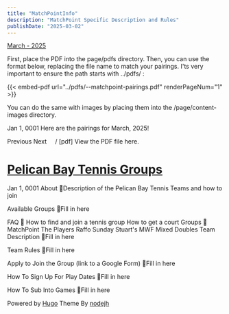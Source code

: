 ```yaml
---
title: "MatchPointInfo"
description: "MatchPoint Specific Description and Rules"
publishDate: "2025-03-02"
---
```


[March - 2025](/page/march-2025.md/)

First, place the PDF into the page/pdfs directory. Then, you can use the format below, replacing the file name to match your pairings. I'ts very important to ensure the path starts with ../pdfs/ :

{{< embed-pdf url="../pdfs/--matchpoint-pairings.pdf" renderPageNum="1" >}}

You can do the same with images by placing them into the /page/content-images directory.

<time>Jan 1, 0001</time> Here are the pairings for March, 2025!<br>

Previous Next     / [pdf] View the PDF file here.

# [Pelican Bay Tennis Groups](/about/)

<time>Jan 1, 0001</time> About 🔗Description of the Pelican Bay Tennis Teams and how to join<br>

Available Groups 🔗Fill in here<br>

FAQ 🔗 How to find and join a tennis group How to get a court Groups 🔗 MatchPoint The Players Raffo Sunday Stuart's MWF Mixed Doubles Team Description 🔗Fill in here<br>

Team Rules 🔗Fill in here<br>

Apply to Join the Group (link to a Google Form) 🔗Fill in here<br>

How To Sign Up For Play Dates 🔗Fill in here<br>

How To Sub Into Games 🔗Fill in here

Powered by [Hugo](http://www.gohugo.io/) Theme By [nodejh](https://github.com/nodejh/hugo-theme-mini)
